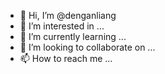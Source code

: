 - 👋 Hi, I’m @denganliang
- 👀 I’m interested in ...
- 🌱 I’m currently learning ...
- 💞️ I’m looking to collaborate on ...
- 📫 How to reach me ...

<!---
denganliang/denganliang is a ✨ special ✨ repository because its `README.md` (this file) appears on your GitHub profile.
You can click the Preview link to take a look at your changes.
--->
